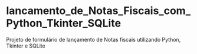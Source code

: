 # lancamento_de_Notas_Fiscais_com_Python_Tkinter_SQLite
Projeto de formulário de lançamento de Notas fiscais utilizando Python, Tkinter e SQLite
